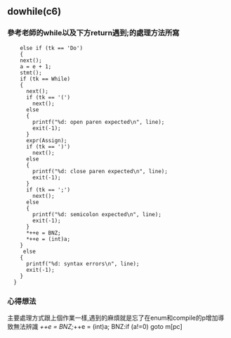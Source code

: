 ## dowhile(c6)
### 參考老師的while以及下方return遇到;的處理方法所寫
```{r}
    else if (tk == 'Do')
    {
    next();
    a = e + 1;
    stmt();
    if (tk == While)
    {
      next();
      if (tk == '(')
        next();
      else
      {
        printf("%d: open paren expected\n", line);
        exit(-1);
      }
      expr(Assign);
      if (tk == ')')
        next();
      else
      {
        printf("%d: close paren expected\n", line);
        exit(-1);
      }
      if (tk == ';')
        next();
      else
      {
        printf("%d: semicolon expected\n", line);
        exit(-1);
      }
      *++e = BNZ;
      *++e = (int)a;
    }
     else
    {
      printf("%d: syntax errors\n", line);
      exit(-1);
    }
  }
```
### 心得想法
主要處理方式跟上個作業一樣,遇到的麻煩就是忘了在enum和compile的p增加導致無法辨識
*++e = BNZ;*++e = (int)a;
BNZ:if (a!=0) goto m[pc]

